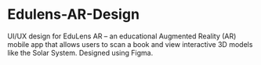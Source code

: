 # Edulens-AR-Design
UI/UX design for EduLens AR – an educational Augmented Reality (AR) mobile app that allows users to scan a book and view interactive 3D models like the Solar System. Designed using Figma.

